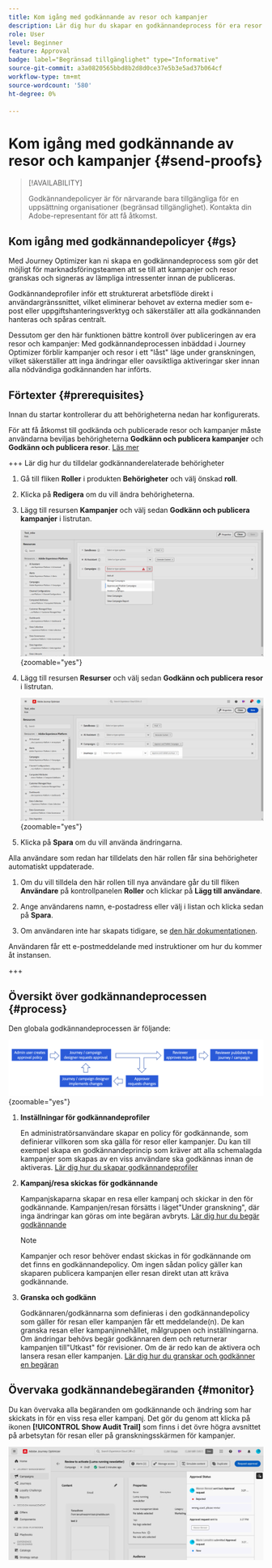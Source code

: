 ```yaml
---
title: Kom igång med godkännande av resor och kampanjer
description: Lär dig hur du skapar en godkännandeprocess för era resor och kampanjer.
role: User
level: Beginner
feature: Approval
badge: label="Begränsad tillgänglighet" type="Informative"
source-git-commit: a3a0820565bbd8b2d8d0ce37e5b3e5ad37b064cf
workflow-type: tm+mt
source-wordcount: '580'
ht-degree: 0%

---
```



# Kom igång med godkännande av resor och kampanjer {#send-proofs}

>[!AVAILABILITY]
>
> Godkännandepolicyer är för närvarande bara tillgängliga för en uppsättning organisationer (begränsad tillgänglighet). Kontakta din Adobe-representant för att få åtkomst.

## Kom igång med godkännandepolicyer {#gs}

Med Journey Optimizer kan ni skapa en godkännandeprocess som gör det möjligt för marknadsföringsteamen att se till att kampanjer och resor granskas och signeras av lämpliga intressenter innan de publiceras.

Godkännandeprofiler inför ett strukturerat arbetsflöde direkt i användargränssnittet, vilket eliminerar behovet av externa medier som e-post eller uppgiftshanteringsverktyg och säkerställer att alla godkännanden hanteras och spåras centralt.

Dessutom ger den här funktionen bättre kontroll över publiceringen av era resor och kampanjer: Med godkännandeprocessen inbäddad i Journey Optimizer förblir kampanjer och resor i ett &quot;låst&quot; läge under granskningen, vilket säkerställer att inga ändringar eller oavsiktliga aktiveringar sker innan alla nödvändiga godkännanden har införts.

## Förtexter {#prerequisites}

Innan du startar kontrollerar du att behörigheterna nedan har konfigurerats.

För att få åtkomst till godkända och publicerade resor och kampanjer måste användarna beviljas behörigheterna **Godkänn och publicera kampanjer** och **Godkänn och publicera resor**. [Läs mer](../administration/permissions.md)

+++  Lär dig hur du tilldelar godkännanderelaterade behörigheter

1. Gå till fliken **Roller** i produkten **Behörigheter** och välj önskad **roll**.

1. Klicka på **Redigera** om du vill ändra behörigheterna.

1. Lägg till resursen **Kampanjer** och välj sedan **Godkänn och publicera kampanjer** i listrutan.

   ![](assets/permissions_approval.png){zoomable="yes"}

1. Lägg till resursen **Resurser** och välj sedan **Godkänn och publicera resor** i listrutan.

   ![](assets/permissions_approval_2.png){zoomable="yes"}

1. Klicka på **Spara** om du vill använda ändringarna.

Alla användare som redan har tilldelats den här rollen får sina behörigheter automatiskt uppdaterade.

1. Om du vill tilldela den här rollen till nya användare går du till fliken **Användare** på kontrollpanelen **Roller** och klickar på **Lägg till användare**.

1. Ange användarens namn, e-postadress eller välj i listan och klicka sedan på **Spara**.

1. Om användaren inte har skapats tidigare, se [den här dokumentationen](https://experienceleague.adobe.com/en/docs/experience-platform/access-control/abac/permissions-ui/users).

Användaren får ett e-postmeddelande med instruktioner om hur du kommer åt instansen.

+++

## Översikt över godkännandeprocessen {#process}

Den globala godkännandeprocessen är följande:

![](assets/approval-process.png){zoomable="yes"}

1. **Inställningar för godkännandeprofiler**

   En administratörsanvändare skapar en policy för godkännande, som definierar villkoren som ska gälla för resor eller kampanjer. Du kan till exempel skapa en godkännandeprincip som kräver att alla schemalagda kampanjer som skapas av en viss användare ska godkännas innan de aktiveras. [Lär dig hur du skapar godkännandeprofiler](approval-policies.md)

1. **Kampanj/resa skickas för godkännande**

   Kampanjskaparna skapar en resa eller kampanj och skickar in den för godkännande. Kampanjen/resan försätts i läget&quot;Under granskning&quot;, där inga ändringar kan göras om inte begäran avbryts. [Lär dig hur du begär godkännande](request-approval.md)

   >[!NOTE]
   >
   >Kampanjer och resor behöver endast skickas in för godkännande om det finns en godkännandepolicy. Om ingen sådan policy gäller kan skaparen publicera kampanjen eller resan direkt utan att kräva godkännande.

1. **Granska och godkänn**

   Godkännaren/godkännarna som definieras i den godkännandepolicy som gäller för resan eller kampanjen får ett meddelande(n). De kan granska resan eller kampanjinnehållet, målgruppen och inställningarna. Om ändringar behövs begär godkännaren dem och returnerar kampanjen till&quot;Utkast&quot; för revisioner. Om de är redo kan de aktivera och lansera resan eller kampanjen. [Lär dig hur du granskar och godkänner en begäran](review-approve-request.md)

## Övervaka godkännandebegäranden {#monitor}

Du kan övervaka alla begäranden om godkännande och ändring som har skickats in för en viss resa eller kampanj. Det gör du genom att klicka på ikonen **[!UICONTROL Show Audit Trail]** som finns i det övre högra avsnittet på arbetsytan för resan eller på granskningsskärmen för kampanjer.

![](assets/monitor-requests.png)

